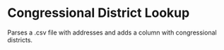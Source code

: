 # Congressional District Lookup

Parses a .csv file with addresses and adds a column with congressional districts.
